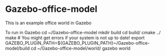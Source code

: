 # Gazebo-office-model

This is an example office world in Gazebo

To run in  Gazebo
 cd ~/Gazebo-office-model
 mkdir build
 cd build/
 cmake ../
 make # You might get errors if your system is not up to date!
 export GAZEBO_PLUGIN_PATH=${GAZEBO_PLUGIN_PATH}~/Gazebo-office-model/build
 cd ~/Gazebo-office-model/world/
 gazebo world
